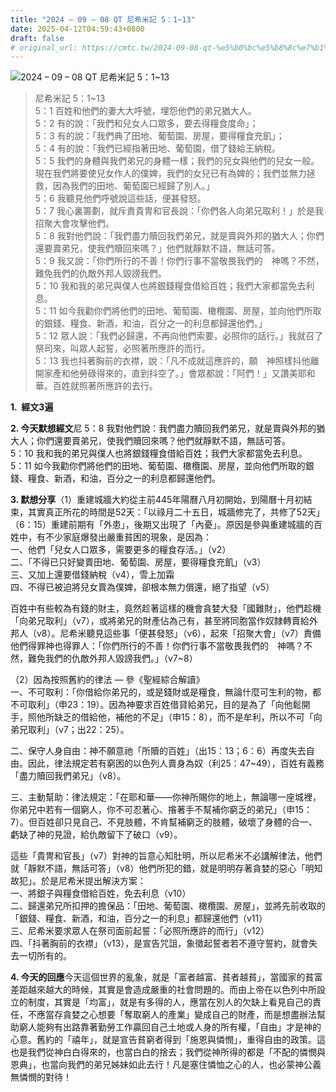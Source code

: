 ```yaml
---
title: "2024 – 09 – 08 QT 尼希米記 5：1~13"
date: 2025-04-12T04:59:43+0800
draft: false
# original_url: https://cmtc.tw/2024-09-08-qt-%e5%b0%bc%e5%b8%8c%e7%b1%b3%e8%a8%98-5%ef%bc%9a113
---
```


![2024 – 09 – 08 QT 尼希米記 5：1~13](/images/qt.jpg  "2024 – 09 – 08 QT 尼希米記 5：1~13")

> 尼希米記 5：1~13  
> 5：1 百姓和他們的妻大大呼號，埋怨他們的弟兄猶大人。  
> 5：2 有的說：「我們和兒女人口眾多，要去得糧食度命」；  
> 5：3 有的說：「我們典了田地、葡萄園、房屋，要得糧食充飢」；  
> 5：4 有的說：「我們已經指著田地、葡萄園，借了錢給王納稅。  
> 5：5 我們的身體與我們弟兄的身體一樣；我們的兒女與他們的兒女一般。現在我們將要使兒女作人的僕婢，我們的女兒已有為婢的；我們並無力拯救，因為我們的田地、葡萄園已經歸了別人。」  
> 5：6 我聽見他們呼號說這些話，便甚發怒。  
> 5：7 我心裏籌劃，就斥責貴冑和官長說：「你們各人向弟兄取利！」於是我招聚大會攻擊他們。  
> 5：8 我對他們說：「我們盡力贖回我們弟兄，就是賣與外邦的猶大人；你們還要賣弟兄，使我們贖回來嗎？」他們就靜默不語，無話可答。  
> 5：9 我又說：「你們所行的不善！你們行事不當敬畏我們的　神嗎？不然，難免我們的仇敵外邦人毀謗我們。  
> 5：10 我和我的弟兄與僕人也將銀錢糧食借給百姓；我們大家都當免去利息。  
> 5：11 如今我勸你們將他們的田地、葡萄園、橄欖園、房屋，並向他們所取的銀錢、糧食、新酒，和油，百分之一的利息都歸還他們。」  
> 5：12 眾人說：「我們必歸還，不再向他們索要，必照你的話行。」我就召了祭司來，叫眾人起誓，必照著所應許的而行。  
> 5：13 我也抖著胸前的衣襟，說：「凡不成就這應許的，願　神照樣抖他離開家產和他勞碌得來的，直到抖空了。」會眾都說：「阿們！」又讚美耶和華。百姓就照著所應許的去行。

**1.  經文3遍**

**2. 今天默想經文**尼 5：8 我對他們說：我們盡力贖回我們弟兄，就是賣與外邦的猶大人；你們還要賣弟兄，使我們贖回來嗎？他們就靜默不語，無話可答。  
5：10 我和我的弟兄與僕人也將銀錢糧食借給百姓；我們大家都當免去利息。  
5：11 如今我勸你們將他們的田地、葡萄園、橄欖園、房屋，並向他們所取的銀錢、糧食、新酒，和油，百分之一的利息都歸還他們。

**3. 默想分享**（1）重建城牆大約從主前445年陽曆八月初開始，到陽曆十月初結束，其實真正所花的時間是52天：「以祿月二十五日，城牆修完了，共修了52天」（6：15）重建前期有「外患」，後期又出現了「內憂」。原因是參與重建城牆的百姓中，有不少家庭爆發出嚴重貧困的現象，是因為：  
一、他們「兒女人口眾多，需要更多的糧食存活。」（v2）  
二、「不得已只好變賣田地、葡萄園、房屋，要得糧食充飢」（v3）  
三、又加上還要借錢納稅（v4），雪上加霜  
四、不得已被迫將兒女賣為僕婢，卻根本無力償還，絕了指望（v5）

百姓中有些較為有錢的財主，竟然趁著這樣的機會貪婪大發「國難財」，他們趁機「向弟兄取利」（v7），或將弟兄的財產佔為己有，甚至將同胞當作奴隸轉賣給外邦人（v8）。尼希米聽見這些事「便甚發怒」（v6），起來「招聚大會」（v7）責備他們得罪神也得罪人：「你們所行的不善！你們行事不當敬畏我們的　神嗎？不然，難免我們的仇敵外邦人毀謗我們。」（v7~8）

（2）因為按照舊約的律法 — 參《聖經綜合解讀》  
一、不可取利：「你借給你弟兄的，或是錢財或是糧食，無論什麼可生利的物，都不可取利」（申23：19）。因為神要求百姓借貸給弟兄，目的是為了「向他鬆開手，照他所缺乏的借給他，補他的不足」（申15：8），而不是牟利，所以不可「向弟兄取利」（v7；出22：25）。

二、保守人身自由：神不願意祂「所贖的百姓」（出15：13；6：6）再度失去自由。因此，律法規定若有窮困的以色列人賣身為奴（利25：47~49），百姓有義務「盡力贖回我們弟兄」（v8）。

三、主動幫助：律法規定：「在耶和華——你神所賜你的地上，無論哪一座城裡，你弟兄中若有一個窮人，你不可忍著心、揝著手不幫補你窮乏的弟兄」（申15：7）。但百姓卻只見自己、不見肢體，不肯幫補窮乏的肢體，破壞了身體的合一、虧缺了神的見證，給仇敵留下了破口（v9）。

這些「貴冑和官長」（v7）對神的旨意心知肚明，所以尼希米不必講解律法，他們就「靜默不語，無話可答」（v8）他們所犯的錯，就是明明存著貪婪的惡心「明知故犯」。於是尼希米提出解決方案：  
一、將銀子與糧食借給百姓，免去利息（v10）  
二、歸還弟兄所扣押的擔保品：「田地、葡萄園、橄欖園、房屋」，並將先前收取的「銀錢、糧食、新酒，和油，百分之一的利息」都歸還他們（v11）  
三、尼希米要求眾人在祭司面前起誓：「必照所應許的而行」（v12）  
四、「抖著胸前的衣襟」（v13），是宣告咒詛，象徵起誓者若不遵守誓約，就會失去一切所有的。

**4. 今天的回應**今天這個世界的亂象，就是「富者越富、貧者越貧」，當國家的貧富差距越來越大的時候，其實是會造成嚴重的社會問題的。而由上帝在以色列中所設立的制度，其實是「均富」，就是有多得的人，應當在別人的欠缺上看見自己的責任，不應當存貪婪之心想要「奪取窮人的產業」變成自己的財產，而是想盡辦法幫助窮人能夠有出路靠著勤勞工作贏回自己土地或人身的所有權，「自由」才是神的心意。舊約的「禧年」，就是宣告貧窮者得到「施恩與憐憫」，重得自由的政策。這也是我們從神白白得來的，也當白白的捨去；我們從神所得的都是「不配的憐憫與恩典」，也當向我們的弟兄姊妹如此去行！凡是塞住憐恤之心的人，也必蒙神公義無憐憫的對待！